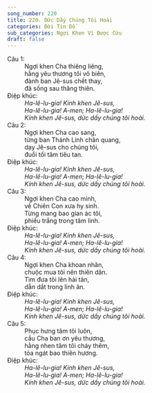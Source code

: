 ```yaml
---
song_number: 220
title: 220. Dức Dấy Chúng Tôi Hoài
categories: Đời Tín Đồ
sub_categories: Ngợi Khen Vì Được Cứu
draft: false
---
```

<dl><dt>Câu 1:</dt><dd data-verse="1">Ngợi khen Cha thiêng liêng, <br/>hằng yêu thương tôi vô biên, <br/>đành ban Jê-sus chết thay, <br/>đã sống sau thăng thiên. </dd><dt>Điệp khúc:</dt><dd data-chorus="1"><em>Ha-lê-lu-gia! Kính khen Jê-sus, <br/>Ha-lê-lu-gia! A-men; Ha-lê-lu-gia! <br/>Kính khen Jê-sus, dức dấy chúng tôi hoài. </em></dd><dt>Câu 2:</dt><dd data-verse="2">Ngợi khen Cha cao sang, <br/>từng ban Thánh Linh chân quang, <br/>dạy Jê-sus cho chúng tôi, <br/>đuổi tối tăm tiêu tan. </dd><dt>Điệp khúc:</dt><dd data-chorus="1"><em>Ha-lê-lu-gia! Kính khen Jê-sus, <br/>Ha-lê-lu-gia! A-men; Ha-lê-lu-gia! <br/>Kính khen Jê-sus, dức dấy chúng tôi hoài. </em></dd><dt>Câu 3:</dt><dd data-verse="3">Ngợi khen Cha cao minh, <br/>về Chiên Con xưa hy sinh. <br/>Từng mang bao gian ác tôi, <br/>phiếu trắng trong tâm linh. </dd><dt>Điệp khúc:</dt><dd data-chorus="1"><em>Ha-lê-lu-gia! Kính khen Jê-sus, <br/>Ha-lê-lu-gia! A-men; Ha-lê-lu-gia! <br/>Kính khen Jê-sus, dức dấy chúng tôi hoài. </em></dd><dt>Câu 4:</dt><dd data-verse="4">Ngợi khen Cha khoan nhân, <br/>chuộc mua tôi nên thiên dân. <br/>Tìm đưa tôi lên hải tân, <br/>dẫn dắt trong linh ân. </dd><dt>Điệp khúc:</dt><dd data-chorus="1"><em>Ha-lê-lu-gia! Kính khen Jê-sus, <br/>Ha-lê-lu-gia! A-men; Ha-lê-lu-gia! <br/>Kính khen Jê-sus, dức dấy chúng tôi hoài. </em></dd><dt>Câu 5:</dt><dd data-verse="4"> Phục hưng tâm tôi luôn, <br/>cầu Cha ban ơn yêu thương, <br/>hằng nhen tâm tôi cháy thêm, <br/>tỏa ngát bao thiên hương. </dd><dt>Điệp khúc:</dt><dd data-chorus="1"><em>Ha-lê-lu-gia! Kính khen Jê-sus, <br/>Ha-lê-lu-gia! A-men; Ha-lê-lu-gia! <br/>Kính khen Jê-sus, dức dấy chúng tôi hoài. </em></dd></dl>